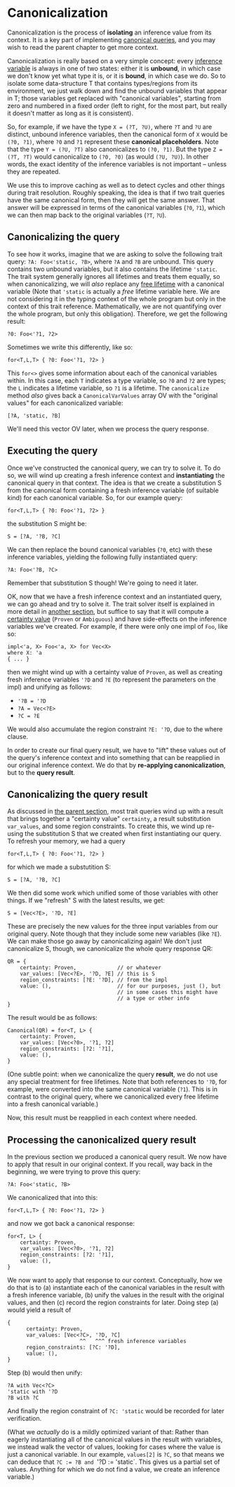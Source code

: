 # Canonicalization

Canonicalization is the process of **isolating** an inference value
from its context. It is a key part of implementing
[canonical queries][cq], and you may wish to read the parent chapter
to get more context.

Canonicalization is really based on a very simple concept: every
[inference variable](../type-inference.html#vars) is always in one of
two states: either it is **unbound**, in which case we don't know yet
what type it is, or it is **bound**, in which case we do. So to
isolate some data-structure T that contains types/regions from its
environment, we just walk down and find the unbound variables that
appear in T; those variables get replaced with "canonical variables",
starting from zero and numbered in a fixed order (left to right, for
the most part, but really it doesn't matter as long as it is
consistent).

[cq]: ./canonical-queries.html

So, for example, if we have the type `X = (?T, ?U)`, where `?T` and
`?U` are distinct, unbound inference variables, then the canonical
form of `X` would be `(?0, ?1)`, where `?0` and `?1` represent these
**canonical placeholders**. Note that the type `Y = (?U, ?T)` also
canonicalizes to `(?0, ?1)`. But the type `Z = (?T, ?T)` would
canonicalize to `(?0, ?0)` (as would `(?U, ?U)`). In other words, the
exact identity of the inference variables is not important – unless
they are repeated.

We use this to improve caching as well as to detect cycles and other
things during trait resolution. Roughly speaking, the idea is that if
two trait queries have the same canonical form, then they will get
the same answer. That answer will be expressed in terms of the
canonical variables (`?0`, `?1`), which we can then map back to the
original variables (`?T`, `?U`).

## Canonicalizing the query

To see how it works, imagine that we are asking to solve the following
trait query: `?A: Foo<'static, ?B>`, where `?A` and `?B` are unbound.
This query contains two unbound variables, but it also contains the
lifetime `'static`. The trait system generally ignores all lifetimes
and treats them equally, so when canonicalizing, we will *also*
replace any [free lifetime](../appendix/background.html#free-vs-bound) with a
canonical variable (Note that `'static` is actually a _free_ lifetime 
variable here. We are not considering it in the typing context of the whole 
program but only in the context of this trait reference. Mathematically, we
are not quantifying over the whole program, but only this obligation).
Therefore, we get the following result:

```text
?0: Foo<'?1, ?2>
```

Sometimes we write this differently, like so:

```text
for<T,L,T> { ?0: Foo<'?1, ?2> }
```

This `for<>` gives some information about each of the canonical
variables within.  In this case, each `T` indicates a type variable,
so `?0` and `?2` are types; the `L` indicates a lifetime variable, so
`?1` is a lifetime. The `canonicalize` method *also* gives back a
`CanonicalVarValues` array OV with the "original values" for each
canonicalized variable:

```text
[?A, 'static, ?B]
```

We'll need this vector OV later, when we process the query response.

## Executing the query

Once we've constructed the canonical query, we can try to solve it.
To do so, we will wind up creating a fresh inference context and
**instantiating** the canonical query in that context. The idea is that
we create a substitution S from the canonical form containing a fresh
inference variable (of suitable kind) for each canonical variable.
So, for our example query:

```text
for<T,L,T> { ?0: Foo<'?1, ?2> }
```

the substitution S might be:

```text
S = [?A, '?B, ?C]
```

We can then replace the bound canonical variables (`?0`, etc) with
these inference variables, yielding the following fully instantiated
query:

```text
?A: Foo<'?B, ?C>
```

Remember that substitution S though! We're going to need it later.

OK, now that we have a fresh inference context and an instantiated
query, we can go ahead and try to solve it. The trait solver itself is
explained in more detail in [another section](./slg.html), but
suffice to say that it will compute a [certainty value][cqqr] (`Proven` or
`Ambiguous`) and have side-effects on the inference variables we've
created. For example, if there were only one impl of `Foo`, like so:

[cqqr]: ./canonical-queries.html#query-response

```rust,ignore
impl<'a, X> Foo<'a, X> for Vec<X>
where X: 'a
{ ... }
```

then we might wind up with a certainty value of `Proven`, as well as
creating fresh inference variables `'?D` and `?E` (to represent the
parameters on the impl) and unifying as follows:

- `'?B = '?D`
- `?A = Vec<?E>`
- `?C = ?E`

We would also accumulate the region constraint `?E: '?D`, due to the
where clause.

In order to create our final query result, we have to "lift" these
values out of the query's inference context and into something that
can be reapplied in our original inference context. We do that by
**re-applying canonicalization**, but to the **query result**.

## Canonicalizing the query result

As discussed in [the parent section][cqqr], most trait queries wind up
with a result that brings together a "certainty value" `certainty`, a
result substitution `var_values`, and some region constraints. To
create this, we wind up re-using the substitution S that we created
when first instantiating our query. To refresh your memory, we had a query

```text
for<T,L,T> { ?0: Foo<'?1, ?2> }
```

for which we made a substutition S:

```text
S = [?A, '?B, ?C]
```

We then did some work which unified some of those variables with other things.
If we "refresh" S with the latest results, we get:

```text
S = [Vec<?E>, '?D, ?E]
```

These are precisely the new values for the three input variables from
our original query. Note though that they include some new variables
(like `?E`). We can make those go away by canonicalizing again! We don't
just canonicalize S, though, we canonicalize the whole query response QR:

```text
QR = {
    certainty: Proven,             // or whatever
    var_values: [Vec<?E>, '?D, ?E] // this is S
    region_constraints: [?E: '?D], // from the impl
    value: (),                     // for our purposes, just (), but
                                   // in some cases this might have
                                   // a type or other info
}
```

The result would be as follows:

```text
Canonical(QR) = for<T, L> {
    certainty: Proven,
    var_values: [Vec<?0>, '?1, ?2]
    region_constraints: [?2: '?1],
    value: (),
}
```

(One subtle point: when we canonicalize the query **result**, we do not
use any special treatment for free lifetimes. Note that both
references to `'?D`, for example, were converted into the same
canonical variable (`?1`). This is in contrast to the original query,
where we canonicalized every free lifetime into a fresh canonical
variable.)

Now, this result must be reapplied in each context where needed.

## Processing the canonicalized query result

In the previous section we produced a canonical query result. We now have
to apply that result in our original context. If you recall, way back in the
beginning, we were trying to prove this query:

```text
?A: Foo<'static, ?B>
```

We canonicalized that into this:

```text
for<T,L,T> { ?0: Foo<'?1, ?2> }
```

and now we got back a canonical response:

```text
for<T, L> {
    certainty: Proven,
    var_values: [Vec<?0>, '?1, ?2]
    region_constraints: [?2: '?1],
    value: (),
}
```

We now want to apply that response to our context. Conceptually, how
we do that is to (a) instantiate each of the canonical variables in
the result with a fresh inference variable, (b) unify the values in
the result with the original values, and then (c) record the region
constraints for later. Doing step (a) would yield a result of

```text
{
      certainty: Proven,
      var_values: [Vec<?C>, '?D, ?C]
                       ^^   ^^^ fresh inference variables
      region_constraints: [?C: '?D],
      value: (),
}
```

Step (b) would then unify:

```text
?A with Vec<?C>
'static with '?D
?B with ?C
```

And finally the region constraint of `?C: 'static` would be recorded
for later verification.

(What we *actually* do is a mildly optimized variant of that: Rather
than eagerly instantiating all of the canonical values in the result
with variables, we instead walk the vector of values, looking for
cases where the value is just a canonical variable. In our example,
`values[2]` is `?C`, so that means we can deduce that `?C := ?B and
`'?D := 'static`. This gives us a partial set of values. Anything for
which we do not find a value, we create an inference variable.)


